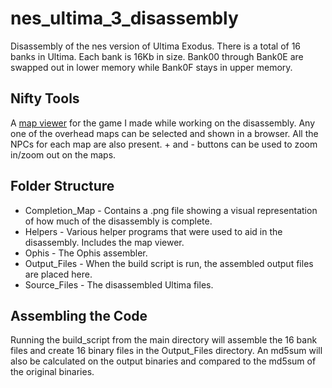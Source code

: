 # nes_ultima_3_disassembly

Disassembly of the nes version of Ultima Exodus.
There is a total of 16 banks in Ultima. Each bank is 16Kb in size.
Bank00 through Bank0E are swapped out in lower memory while Bank0F stays in upper memory.

## Nifty Tools

A [map viewer](https://nmikstas.github.io/portfolio/NesUltimaExodusMapViewer/Map_Viewer.html) for the game I made while working on the disassembly.
Any one of the overhead maps can be selected and shown in a browser. All the NPCs for each map are also present. + and - buttons can be used to zoom in/zoom out on the maps.

## Folder Structure

* Completion_Map - Contains a .png file showing a visual representation of how much of the disassembly is complete.
* Helpers - Various helper programs that were used to aid in the disassembly. Includes the map viewer.
* Ophis - The Ophis assembler.
* Output_Files - When the build script is run, the assembled output files are placed here.
* Source_Files - The disassembled Ultima files.

## Assembling the Code

Running the build_script from the main directory will assemble the 16 bank files and create 16 binary files in the Output_Files directory.
An md5sum will also be calculated on the output binaries and compared to the md5sum of the original binaries.
